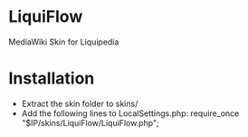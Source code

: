 LiquiFlow
=========

MediaWiki Skin for Liquipedia

Installation
============
* Extract the skin folder to skins/
* Add the following lines to LocalSettings.php:
    require_once "$IP/skins/LiquiFlow/LiquiFlow.php";